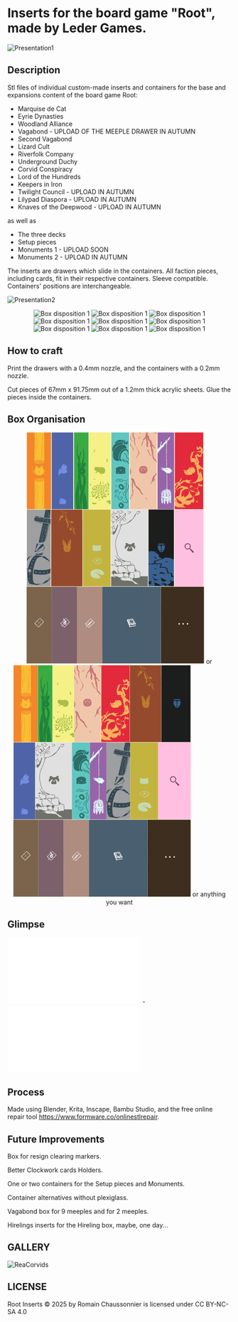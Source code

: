 # Inserts for the board game "Root", made by Leder Games.

![Presentation1](Extra/Presentation/presentation1.png)

## Description

Stl files of individual custom-made inserts and containers for the base and expansions content of the board game Root:
- Marquise de Cat
- Eyrie Dynasties
- Woodland Alliance
- Vagabond - UPLOAD OF THE MEEPLE DRAWER IN AUTUMN
- Second Vagabond
- Lizard Cult
- Riverfolk Company
- Underground Duchy
- Corvid Conspiracy
- Lord of the Hundreds
- Keepers in Iron
- Twilight Council - UPLOAD IN AUTUMN
- Lilypad Diaspora - UPLOAD IN AUTUMN
- Knaves of the Deepwood - UPLOAD IN AUTUMN

as well as
- The three decks
- Setup pieces
- Monuments 1 - UPLOAD SOON
- Monuments 2 - UPLOAD IN AUTUMN

The inserts are drawers which slide in the containers. All faction pieces, including cards, fit in their respective containers. Sleeve compatible. Containers' positions are interchangeable.

![Presentation2](Extra/Presentation/presentation2.png)

<p align="center">
 <img src="Extra/Presentation/By_Faction/Presentation-Marquise_de_Cat.png" alt="Box disposition 1" width="200" />
 <img src="Extra/Presentation/By_Faction/Presentation-Eyrie_Dynasties.png" alt="Box disposition 1" width="200" />
 <img src="Extra/Presentation/By_Faction/Presentation-Woodland_Alliance.png" alt="Box disposition 1" width="200" />
 <img src="Extra/Presentation/By_Faction/Presentation-Lizard_Cult.png" alt="Box disposition 1" width="200" />
 <img src="Extra/Presentation/By_Faction/Presentation-Riverfolk_Company.png" alt="Box disposition 1" width="200" />
 <img src="Extra/Presentation/By_Faction/Presentation-Underground_Duchy.png" alt="Box disposition 1" width="200" />
 <img src="Extra/Presentation/By_Faction/Presentation-Corvid_Conspiracy.png" alt="Box disposition 1" width="200" />
 <img src="Extra/Presentation/By_Faction/Presentation-Lord_of_the_Hundreds.png" alt="Box disposition 1" width="200" />
 <img src="Extra/Presentation/By_Faction/Presentation-Keepers_in_Iron.png" alt="Box disposition 1" width="200" />
</p>

 ## How to craft

Print the drawers with a 0.4mm nozzle, and the containers with a 0.2mm nozzle.

Cut pieces of 67mm x 91.75mm out of a 1.2mm thick acrylic sheets. Glue the pieces inside the containers.

 ## Box Organisation
<p align="center">
 <img src="Extra/Presentation/Box_disposition/box_disposition_with_glass_and_dots.png" alt="Box disposition 1" width="400" /> or
 <img src="Extra/Presentation/Box_disposition/box_disposition_resorted_with_glass_and_dots.png" alt="Box disposition 2" width="400" /> or anything you want
</p>

 ## Glimpse
 
![Example of container](Models/Containers/container-Lord_of_the_Hundreds.stl) - ![Example of drawer](V2/Stl/Drawers/drawer-Lord_of_the_Hundreds.stl)

## Process

Made using Blender, Krita, Inscape, Bambu Studio, and the free online repair tool https://www.formware.co/onlinestlrepair.

## Future Improvements

Box for resign clearing markers.

Better Clockwork cards Holders.

One or two containers for the Setup pieces and Monuments.

Container alternatives without plexiglass.

Vagabond box for 9 meeples and for 2 meeples.

Hirelings inserts for the Hireling box, maybe, one day...

## GALLERY

![ReaCorvids](Extra/Presentation/Corvids_real_photo.jpg)

## LICENSE
 
Root Inserts © 2025 by Romain Chaussonnier is licensed under CC BY-NC-SA 4.0 

